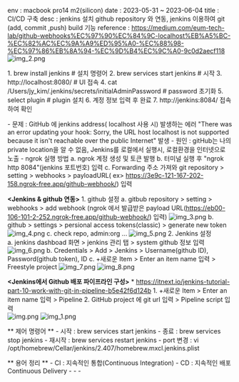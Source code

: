 env : macbook pro14 m2(silicon)
date : 2023-05-31 ~ 2023-06-04
title : CI/CD 구축
desc : jenkins 설치 github repository 와 연동, jenkins 이용하여 git (add, commit ,push) build 기능
reference : https://medium.com/eum-tech-lab/github-webhooks%EC%97%90%EC%84%9C-localhost%EB%A5%BC-%EC%82%AC%EC%9A%A9%ED%95%A0-%EC%88%98-%EC%97%86%EB%8A%94-%EC%9D%B4%EC%9C%A0-9c0d2aecf118
    ![img_2.png](img_2.png)

**<Install Flow>**
    1. brew install jenkins         # 설치 명령어
    2. brew services start jenkins  # 시작
    3. http://localhost:8080/       # UI 접속
    4. cat /Users/jy_kim/.jenkins/secrets/initialAdminPassword  # password 초기화
    5. select plugin                # plugin 설치
    6. 계정 정보 입력 후 완료
    7. http://jenkins:8084/ 접속 하여 확인


**<Install ngrok>**
    - 문제 : GitHub 에 jenkins address( localhost 사용 시) 발생하는 에러
            "There was an error updating your hook: Sorry, the URL host localhost is not supported because it isn't reachable over the public Internet"  발생
    - 원인 : gitHub는 나의 private location을  알 수 없음, Jenkins를 로컬에서 실행시, 로컬환경을 인터넷으로 노출
    - ngrok 실행 방법
       a. ngrok 계정 생성 및 토큰 발행
       b. 터미널 실행 후 "ngrok http 8084"(jenkins 포트번호) 입력
       c. Forwarding 주소 가져와 git repository > setting > webhooks > payloadURL( ex> https://3e9c-121-167-202-158.ngrok-free.app/github-webhook/) 입력


**<Jenkins & github 연동>**
    1. github 설정
        a. gitbub repository > setting > webhooks > add webhook (ngrok 에서 발급받은 payload URL(https://eb00-106-101-2-252.ngrok-free.app/github-webhook/) 입력)
            ![img_3.png](img_3.png)
        b. github > settings > persional access tokens(classic) > generate new token
            ![img_4.png](img_4.png)
        c. check repo, admin:org ... 
            ![img_5.png](img_5.png) 
    2. Jenkins 설정  
        a. jenkins dashboad 화면 > jenkins 관리 탭 > system  github 정보 입력
            ![img_6.png](img_6.png)
        b. Credentials > Add > Jenkins > Username(github ID), Password(github token), ID
        c. +새로운 Item > Enter an item name 입력 > Freestyle project 
            ![img_7.png](img_7.png)
            ![img_8.png](img_8.png)


**<Jenkins에서 Github 배포 파이프라인 구성>**
    * https://itnext.io/jenkins-tutorial-part-10-work-with-git-in-pipeline-b5e42f6d124b
    1. +새로운 Item > Enter an item name 입력 > Pipeline
    2. GitHub project 에 git url 입력 > Pipeline script 입력  
        ![img.png](img.png)
        ![img_1.png](img_1.png)


** 제어 명령어 **
    - 시작 : brew services start jenkins
    - 종료 : brew services stop jenkins
    - 재시작 : brew services restart jenkins
    - port 변경 : vi /opt/homebrew/Cellar/jenkins/2.407/homebrew.mxcl.jenkins.plist



** 용어 정리 **
    - CI : 지속적인 통합(Continuous Integration)
    - CD : 지속적인 배포Continuous Delivery
    -
    -
    -
